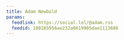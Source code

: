 ```yaml
---
title: Adam Newbold
params:
  feedlink: https://social.lol/@adam.rss
  feedid: 108165956ae232a6619985dae1113686
---
```

